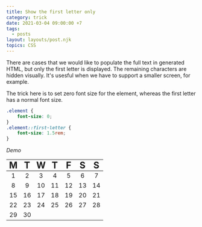 ```yaml
---
title: Show the first letter only
category: trick
date: 2021-03-04 09:00:00 +7
tags:
  - posts
layout: layouts/post.njk
topics: CSS
---
```


There are cases that we would like to populate the full text in generated HTML, but only the first letter is displayed.
The remaining characters are hidden visually. It's usesful when we have to support a smaller screen, for example. 

The trick here is to set zero font size for the element, whereas the first letter has a normal font size.

```css
.element {
    font-size: 0;
}
.element::first-letter {
    font-size: 1.5rem;
}
```

_Demo_

<style>
.demo__calendar th {
    font-size: 0;
    text-align: center;
}
.demo__calendar td {
    text-align: center;
}
.demo__calendar th::first-letter {
    font-size: 1.5rem;
}
</style>

<table class="demo__calendar" style="width: 18rem">
    <thead>
        <tr>
            <th>Monday</th>
            <th>Tuesday</th>
            <th>Wednesday</th>
            <th>Thursday</th>
            <th>Friday</th>
            <th>Saturday</th>
            <th>Sunday</th>
        </tr>
    </thead>
    <tbody>
        <tr>
            <td>1</td>
            <td>2</td>
            <td>3</td>
            <td>4</td>
            <td>5</td>
            <td>6</td>
            <td>7</td>
        </tr>
        <tr>
            <td>8</td>
            <td>9</td>
            <td>10</td>
            <td>11</td>
            <td>12</td>
            <td>13</td>
            <td>14</td>
        </tr>
        <tr>
            <td>15</td>
            <td>16</td>
            <td>17</td>
            <td>18</td>
            <td>19</td>
            <td>20</td>
            <td>21</td>
        </tr>
        <tr>
            <td>22</td>
            <td>23</td>
            <td>24</td>
            <td>25</td>
            <td>26</td>
            <td>27</td>
            <td>28</td>
        </tr>
        <tr>
            <td>29</td>
            <td>30</td>
            <td colspan="5"></td>
        </tr>
    </tbody>
</table>